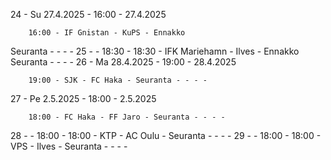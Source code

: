 24 - Su 27.4.2025 - 16:00 - 27.4.2025
        
        16:00 - IF Gnistan - KuPS - Ennakko
Seuranta - - - -
25 -  - 18:30 - 18:30 - IFK Mariehamn - Ilves - Ennakko
Seuranta - - - -
26 - Ma 28.4.2025 - 19:00 - 28.4.2025
        
        19:00 - SJK - FC Haka - Seuranta - - - -
27 - Pe 2.5.2025 - 18:00 - 2.5.2025
        
        18:00 - FC Haka - FF Jaro - Seuranta - - - -
28 -  - 18:00 - 18:00 - KTP - AC Oulu - Seuranta - - - -
29 -  - 18:00 - 18:00 - VPS - Ilves - Seuranta - - - -
